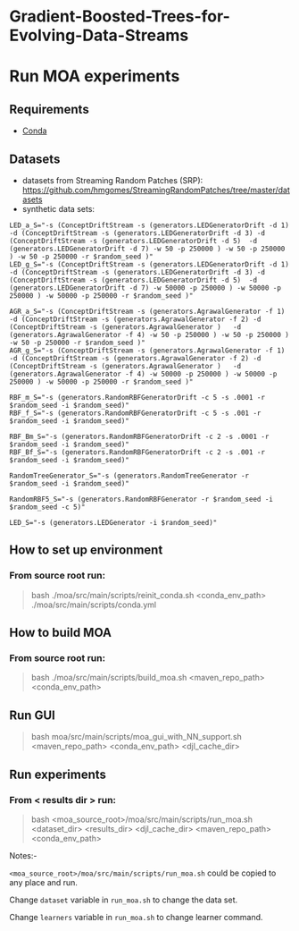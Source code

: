 # Gradient-Boosted-Trees-for-Evolving-Data-Streams

# Run MOA experiments
## Requirements
* [Conda](https://docs.conda.io/projects/conda/en/latest/user-guide/install/index.html)
## Datasets
* datasets from Streaming Random Patches (SRP): https://github.com/hmgomes/StreamingRandomPatches/tree/master/datasets
* synthetic data sets:
```
LED_a_S="-s (ConceptDriftStream -s (generators.LEDGeneratorDrift -d 1)   -d (ConceptDriftStream -s (generators.LEDGeneratorDrift -d 3) -d (ConceptDriftStream -s (generators.LEDGeneratorDrift -d 5)  -d (generators.LEDGeneratorDrift -d 7) -w 50 -p 250000 ) -w 50 -p 250000 ) -w 50 -p 250000 -r $random_seed )"
LED_g_S="-s (ConceptDriftStream -s (generators.LEDGeneratorDrift -d 1)   -d (ConceptDriftStream -s (generators.LEDGeneratorDrift -d 3) -d (ConceptDriftStream -s (generators.LEDGeneratorDrift -d 5)  -d (generators.LEDGeneratorDrift -d 7) -w 50000 -p 250000 ) -w 50000 -p 250000 ) -w 50000 -p 250000 -r $random_seed )"

AGR_a_S="-s (ConceptDriftStream -s (generators.AgrawalGenerator -f 1) -d (ConceptDriftStream -s (generators.AgrawalGenerator -f 2) -d (ConceptDriftStream -s (generators.AgrawalGenerator )   -d (generators.AgrawalGenerator -f 4) -w 50 -p 250000 ) -w 50 -p 250000 ) -w 50 -p 250000 -r $random_seed )"
AGR_g_S="-s (ConceptDriftStream -s (generators.AgrawalGenerator -f 1) -d (ConceptDriftStream -s (generators.AgrawalGenerator -f 2) -d (ConceptDriftStream -s (generators.AgrawalGenerator )   -d (generators.AgrawalGenerator -f 4) -w 50000 -p 250000 ) -w 50000 -p 250000 ) -w 50000 -p 250000 -r $random_seed )"

RBF_m_S="-s (generators.RandomRBFGeneratorDrift -c 5 -s .0001 -r $random_seed -i $random_seed)"
RBF_f_S="-s (generators.RandomRBFGeneratorDrift -c 5 -s .001 -r $random_seed -i $random_seed)"

RBF_Bm_S="-s (generators.RandomRBFGeneratorDrift -c 2 -s .0001 -r $random_seed -i $random_seed)"
RBF_Bf_S="-s (generators.RandomRBFGeneratorDrift -c 2 -s .001 -r $random_seed -i $random_seed)"

RandomTreeGenerator_S="-s (generators.RandomTreeGenerator -r $random_seed -i $random_seed)"

RandomRBF5_S="-s (generators.RandomRBFGenerator -r $random_seed -i $random_seed -c 5)"

LED_S="-s (generators.LEDGenerator -i $random_seed)"
```
## How to set up environment
### From source root run:
> bash ./moa/src/main/scripts/reinit_conda.sh <conda_env_path> ./moa/src/main/scripts/conda.yml
## How to build MOA
### From source root run:
> bash ./moa/src/main/scripts/build_moa.sh <maven_repo_path> <conda_env_path>
## Run GUI
> bash moa/src/main/scripts/moa_gui_with_NN_support.sh <maven_repo_path> <conda_env_path> <djl_cache_dir>
## Run experiments
### From < results dir > run:
> bash <moa_source_root>/moa/src/main/scripts/run_moa.sh <dataset_dir> <results_dir> <djl_cache_dir> <maven_repo_path> <conda_env_path>

Notes:- 

```<moa_source_root>/moa/src/main/scripts/run_moa.sh``` could be copied to any place and run.

Change ```dataset``` variable in ```run_moa.sh``` to change the data set.

Change ```learners``` variable in ```run_moa.sh``` to change learner command. 